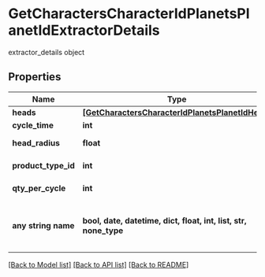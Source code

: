 # GetCharactersCharacterIdPlanetsPlanetIdExtractorDetails

extractor_details object

## Properties
Name | Type | Description | Notes
------------ | ------------- | ------------- | -------------
**heads** | [**[GetCharactersCharacterIdPlanetsPlanetIdHead]**](GetCharactersCharacterIdPlanetsPlanetIdHead.md) | heads array | 
**cycle_time** | **int** | in seconds | [optional] 
**head_radius** | **float** | head_radius number | [optional] 
**product_type_id** | **int** | product_type_id integer | [optional] 
**qty_per_cycle** | **int** | qty_per_cycle integer | [optional] 
**any string name** | **bool, date, datetime, dict, float, int, list, str, none_type** | any string name can be used but the value must be the correct type | [optional]

[[Back to Model list]](../README.md#documentation-for-models) [[Back to API list]](../README.md#documentation-for-api-endpoints) [[Back to README]](../README.md)



